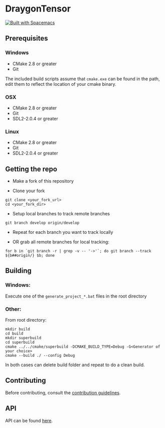 # DraygonTensor 

[![Built with Spacemacs](https://cdn.rawgit.com/syl20bnr/spacemacs/442d025779da2f62fc86c2082703697714db6514/assets/spacemacs-badge.svg)](http://github.com/syl20bnr/spacemacs)

## Prerequisites 

### Windows

- CMake 2.8 or greater
- Git

The included build scripts assume that `cmake.exe` can be found in the path, edit them to reflect the location of your cmake binary.

### OSX

- CMake 2.8 or greater
- Git
- SDL2-2.0.4 or greater

### Linux

- CMake 2.8 or greater
- Git
- SDL2-2.0.4 or greater

## Getting the repo 

- Make a fork of this repository

- Clone your fork

```
git clone <your_fork_url>
cd <your_fork_dir>
```

- Setup local branches to track remote branches

```
git branch develop origin/develop
```

- Repeat for each branch you want to track locally

- OR grab all remote branches for local tracking:

```
for b in `git branch -r | grep -v -- '->'`; do git branch --track ${b##origin/} $b; done
```

## Building

### Windows:
Execute one of the `generate_project_*.bat` files in the root directory

### Other:
From root directory:
```
mkdir build
cd build
mkdir superbuild
cd superbuild
cmake ../../cmake/superbuild -DCMAKE_BUILD_TYPE=Debug -G<Generator of your choice>
cmake --build ./ --config Debug
```

In both cases can delete build folder and repeat to do a clean build.

## Contributing

Before contributing, consult the [contribution guidelines](https://github.com/samdelion/DraygonTensor/blob/master/CONTRIBUTING.md).
    
## API

API can be found [here](https://sevanspowell.github.io/DraygonTensor-api/).
